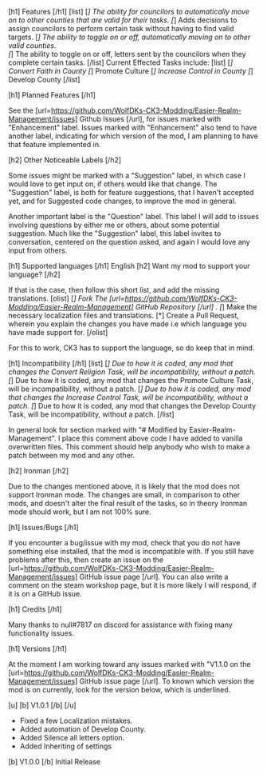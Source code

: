 [h1] Features [/h1]
[list]
[*] The ability for councilors to automatically move on to other counties that are valid for their tasks.
[*] Adds decisions to assign councilors to perform certain task without having to find valid targets.
[*] The ability to toggle on or off, automatically moving on to other valid counties.    
[*] The ability to toggle on or off, letters sent by the councilors when they complete certain tasks.
[/list]
Current Effected Tasks include:
[list]
[*] Convert Faith in County
[*] Promote Culture
[*] Increase Control in County
[*] Develop County
[/list]

[h1] Planned Features [/h1]

See the [url=https://github.com/WolfDKs-CK3-Modding/Easier-Realm-Management/issues] Github Issues [/url], for issues marked with "Enhancement" label. Issues marked with "Enhancement" also tend to have another label, indicating for which version of the mod, I am planning to have that feature implemented in. 

[h2] Other Noticeable Labels [/h2]

Some issues might be marked with a "Suggestion" label, in which case I would love to get input on, if others would like that change. The "Suggestion" label, is both for feature suggestions, that I haven't accepted yet, and for Suggested code changes, to improve the mod in general.

Another important label is the "Question" label. This label I will add to issues involving questions by either me or others, about some potential suggestion. Much like the "Suggestion" label, this label invites to conversation, centered on the question asked, and again I would love any input from others.

[h1] Supported languages [/h1]
English
[h2] Want my mod to support your language? [/h2]

If that is the case, then follow this short list, and add the missing translations.
[olist]
[*] Fork The  [url=https://github.com/WolfDKs-CK3-Modding/Easier-Realm-Management] GitHub Repository [/url] .
[*] Make the necessary localization files and translations.
[*] Create a Pull Request, wherein you explain the changes you have made i.e which language you have made support for.
[/olist]

For this to work, CK3 has to support the language, so do keep that in mind.

[h1] Incompatibility [/h1]
[list]
[*] Due to how it is coded, any mod that changes the Convert Religion Task, will be incompatibility, without a patch.
[*] Due to how it is coded, any mod that changes the Promote Culture Task, will be incompatibility, without a patch.
[*] Due to how it is coded, any mod that changes the Increase Control Task, will be incompatibility, without a patch.
[*] Due to how it is coded, any mod that changes the Develop County Task, will be incompatibility, without a patch.
[/list]

In general look for section marked with "# Modified by Easier-Realm-Management". I place this comment above code I have added to vanilla overwritten files. This comment should help anybody who wish to make a patch between my mod and any other.

[h2] Ironman [/h2]

Due to the changes mentioned above, it is likely that the mod does not support Ironman mode. The changes are small, in comparison to other mods, and doesn't alter the final result of the tasks, so in theory Ironman mode should work, but I am not 100% sure.

[h1] Issues/Bugs [/h1]

If you encounter a bug/issue with my mod, check that you do not have something else installed, that the mod is incompatible with. If you still have problems after this, then create an issue on the [url=https://github.com/WolfDKs-CK3-Modding/Easier-Realm-Management/issues] GitHub issue page [/url].  You can also write a comment on the steam workshop page, but it is more likely I will respond, if it is on a GitHub issue.

[h1] Credits [/h1]

Many thanks to null#7817 on discord for assistance with fixing many functionality issues.

[h1] Versions [/h1]

At the moment I am working toward any issues marked with "V1.1.0 on the [url=https://github.com/WolfDKs-CK3-Modding/Easier-Realm-Management/issues] GitHub issue page [/url].
To known which version the mod is on currently, look for the version below, which is underlined.

[u] [b] V1.0.1 [/b] [/u]
- Fixed a few Localization mistakes.
- Added automation of Develop County.
- Added Silence all letters option.
- Added Inheriting of settings

[b] V1.0.0 [/b]
Initial Release